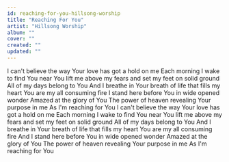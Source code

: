 ```yaml
---
id: reaching-for-you-hillsong-worship
title: "Reaching For You"
artist: "Hillsong Worship"
album: ""
cover: ""
created: ""
updated: ""
---
```


I can't believe the way Your love has got a hold on me
Each morning I wake to find You near
You lift me above my fears and set my feet on solid ground
All of my days belong to You
And I breathe in Your breath of life that fills my heart
You are my all consuming fire
I stand here before You in wide opened wonder
Amazed at the glory of You
The power of heaven revealing Your purpose in me
As I'm reaching for You
I can't believe the way Your love has got a hold on me
Each morning I wake to find You near
You lift me above my fears and set my feet on solid ground
All of my days belong to You
And I breathe in Your breath of life that fills my heart
You are my all consuming fire
And I stand here before You in wide opened wonder
Amazed at the glory of You
The power of heaven revealing Your purpose in me
As I'm reaching for You